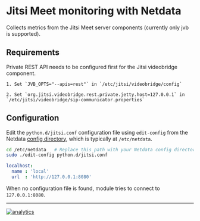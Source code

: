 <!--
title: "Jitsi Meet monitoring with Netdata"
custom_edit_url: https://github.com/netdata/netdata/edit/master/collectors/python.d.plugin/jitsi/README.md
sidebar_label: "Jitsi Meet"
-->

# Jitsi Meet monitoring with Netdata

Collects metrics from the Jitsi Meet server components (currently only jvb is supported).

## Requirements

Private REST API needs to be configured first for the Jitsi videobridge component.

    1. Set `JVB_OPTS="--apis=rest"` in `/etc/jitsi/videobridge/config`

    2. Set `org.jitsi.videobridge.rest.private.jetty.host=127.0.0.1` in `/etc/jitsi/videobridge/sip-communicator.properties`

## Configuration

Edit the `python.d/jitsi.conf` configuration file using `edit-config` from the Netdata [config
directory](/docs/configure/nodes.md), which is typically at `/etc/netdata`.

```bash
cd /etc/netdata   # Replace this path with your Netdata config directory, if different
sudo ./edit-config python.d/jitsi.conf
```

```yaml
localhost:
  name : 'local'
  url  : 'http://127.0.0.1:8080'
```

When no configuration file is found, module tries to connect to `127.0.0.1:8080`.

---

[![analytics](https://www.google-analytics.com/collect?v=1&aip=1&t=pageview&_s=1&ds=github&dr=https%3A%2F%2Fgithub.com%2Fnetdata%2Fnetdata&dl=https%3A%2F%2Fmy-netdata.io%2Fgithub%2Fcollectors%2Fpython.d.plugin%2Fjitsi%2FREADME&_u=MAC~&cid=5792dfd7-8dc4-476b-af31-da2fdb9f93d2&tid=UA-64295674-3)](<>)
